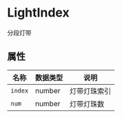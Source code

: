 # LightIndex

分段灯带

## 属性

| 名称    | 数据类型 | 说明         |
| ------- | -------- | ------------ |
| `index` | number   | 灯带灯珠索引 |
| `num`   | number   | 灯带灯珠数   |

